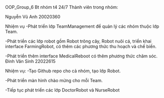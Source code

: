 OOP_Group_6
Bt nhóm t4 24/7 Thành viên trong nhóm:

Nguyễn Vũ Anh 20020360

Nhiệm vụ -Phát triển lớp TeamManagement để quản lý các nhóm thuộc lớp Team.

-Phát triển các lớp robot gồm Robot trông cây, Robot nuôi cá, triển khai interface FarmingRobot, có thêm các phương thức thu hoạch và chế biến.

-Phát triển thêm interface MedicalReboot có thêm phương thức chăm sóc.
Đinh Văn Sinh 22022615

Nhiệm vụ: -Tạo Github repo cho cả nhóm, tạo lớp Robot.

-Phát triển màn hình chào mừng cho mỗi Team.

-Tiếp tục phát triển các lớp DoctorRobot và NurseRobot

